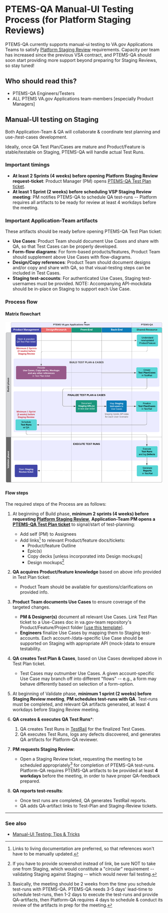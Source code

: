 # PTEMS-QA Manual-UI Testing Process (for Platform Staging Reviews)

PTEMS-QA currently supports manual-ui testing to VA.gov Applications Teams to satisfy [Platform Staging Review][platform-stg-rvw] requirements.  Capacity per team has increased since the previous VSA contract, and PTEMS-QA should soon start providing more support beyond preparing for Staging Reviews, so stay tuned!

## Who should read this?

- PTEMS-QA Engineers/Testers
- ALL PTEMS VA.gov Applications team-members [especially Product Managers]

## Manual-UI testing on Staging

Both Application-Team & QA will collaborate & coordinate test planning and use-/test-cases development.

Ideally, once QA Test Plan/Cases are mature and Product/Feature is stable/testable on Staging,  PTEMS-QA will handle actual Test Runs.

### Important timings

- **At least 2 Sprints (4 weeks) before opening Platform Staging Review request-ticket**: Product Manager (PM) opens [PTEMS-QA Test Plan ticket][ptems-qa-test-plan-tic].
- **At least 1 Sprint (2 weeks) before scheduling VSP Staging Review meeting**: PM notifies PTEMS-QA to schedule QA test-runs -- Platform requires all artifacts to be ready for review at least 4 workdays before the meeting.

### Important Application-Team artifacts

These artifacts should be ready before opening PTEMS-QA Test Plan ticket:

- **Use Cases**: Product Team should document Use Cases and share with QA, so that Test Cases can be properly developed.
- **Form-flow diagrams**: For form-based products/features, Product Team should supplement above Use Cases with flow-diagrams.
- **Design/Copy references**: Product Team should document designs and/or copy and share with QA, so that visual-testing steps can be included in Test Cases.
- **Staging test-accounts**: For authenticated Use Cases, Staging test-usernames must be provided.  NOTE: Accompanying API-mockdata should be in-place on Staging to support each Use Case.


### Process flow

#### Matrix flowchart
![PTEMS-QA Manual-UI Testing matrix-flowchart](https://github.com/department-of-veterans-affairs/va.gov-team/blob/master/teams/vsa/engineering/qa/images/manual-ui-testing-process-flow.png)


#### Flow steps

The required steps of the Process are as follows:

1. At beginning of Build phase, **minimum 2 sprints (4 weeks) before requesting [Platform Staging Review][platform-stg-rvw]**, **Application-Team PM opens a [PTEMS-QA Test Plan ticket][ptems-qa-test-plan-tic]** to signal/start of test-planning:
    - Add self (PM) to Assignees
    - Add links[^1] to relevant Product/feature docs/tickets:
        - Product/feature Outline
        - Epic(s)
        - Copy decks \[unless incorporated into Design mockups\]
        - Design mockups[^2]

1. **QA acquires Product/feature knowledge** based on above info provided in Test Plan ticket:
    - Product Team should be available for questions/clarifications on provided info.

1. **Product Team documents Use Cases** to ensure coverage of the targeted changes.
    - **PM & Designer(s)** document all relevant Use Cases.  Link Test Plan ticket to a Use-Cases doc in va.gov-team repository's Product/Feature/Project folder \[[use this template](https://github.com/department-of-veterans-affairs/va.gov-team/blob/master/teams/vsa/design/product-use-cases-template.md)].
    - **Engineers** finalize Use Cases by mapping them to Staging test-accounts.  Each account-/data-specific Use Case should be supported on Staging with appropriate API (mock-)data to ensure testability.
    
1. **QA creates Test Plan & Cases**, based on Use Cases developed above in Test Plan ticket.
    - Test Cases may outnumber Use Cases. A given account-specific Use Case may branch off into different "flows" -- e.g., a form may behave differently based on selection of a form-option.
    
1. At beginning of Validate phase, **minimum 1 sprint (2 weeks) before Staging Review meeting**, **PM schedules test-runs with QA**.  Test-runs must be completed, and relevant QA artifacts generated, at least 4 workdays before Staging Review meeting.
    
1. **QA creates & executes QA Test Runs**\*:
    1. QA creates Test Runs in [TestRail](https://dsvavsp.testrail.io/) for the finalized Test Cases.  
    2. QA executes Test Runs, logs any defects discovered, and generates QA artifacts for Platform-QA reviewer.
    
1. **PM requests Staging Review**:
    - Open a Staging Review ticket, requesting the meeting to be scheduled appropriately[^3] for completion of PTEMS-QA test-runs.  Platform-QA requires PTEMS-QA artifacts to be provided at least **4 workdays** before the meeting, in order to have proper QA-feedback prepared.

1. **QA reports test-results**:
    - Once test runs are completed, QA generates TestRail reports.
    - QA adds QA-artifact links to Test-Plan and Staging-Review tickets.

[^1]: Links to living documentation are preferred, so that references won't have to be manually updated.
[^2]: If you have to provide screenshot instead of link, be sure NOT to take one from Staging, which would constitute a "circular" requirement -- validating Staging against Staging -- which would never fail testing.
[^3]: Basically, the meeting should be 2 weeks from the time you schedule test-runs with PTEMS-QA.  PTEMS-QA needs 3-5 days' lead-time to schedule test-runs, then 1-2 days to execute the test-runs and provide QA-artifacts, then Platform-QA requires 4 days to schedule & conduct its review of the artifacts in prep for the meeting.

-----

### See also

- [Manual-UI Testing: Tips & Tricks][manual-tips-tricks]

[platform-stg-rvw]: https://depo-platform-documentation.scrollhelp.site/collaboration-cycle/Staging-review.1810137181.html
[ptems-qa-test-plan-tic]: https://github.com/department-of-veterans-affairs/va.gov-team/issues/new?assignees=tlei123&labels=ptems-qa,ptems-qa-test-plan&template=ptems-qa-test-plan.md&title=%5BProduct%2FFeature%5D+PTEMS-QA+Test+Plan
[manual-tips-tricks]: https://github.com/department-of-veterans-affairs/va.gov-team/blob/master/teams/vsa/engineering/qa/manual-testing-tips-tricks.md

